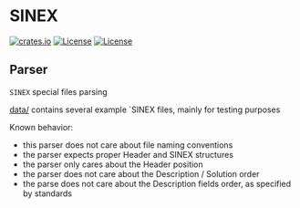 SINEX
=====

[![crates.io](https://img.shields.io/crates/v/sinex.svg)](https://crates.io/crates/sinex)
[![License](https://img.shields.io/badge/license-Apache%202.0-blue?style=flat-square)](https://github.com/georust/rinex/blob/main/LICENSE-APACHE)
[![License](https://img.shields.io/badge/license-MIT-blue?style=flat-square)](https://github.com/georust/rinex/blob/main/LICENSE-MIT)

## Parser

`SINEX` special files parsing

[data/](data/) contains several example `SINEX files, mainly for testing purposes

Known behavior:

* this parser does not care about file naming conventions
* the parser expects proper Header and SINEX structures
* the parser only cares about the Header position
* the parser does not care about the Description / Solution order
* the parse does not care about the Description fields order, as specified by standards

